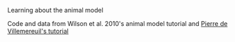 Learning about the animal model

Code and data from Wilson et al. 2010's animal model tutorial and [Pierre de Villemereuil's tutorial](http://devillemereuil.legtux.org/wp-content/uploads/2012/12/tuto_en.pdf)
